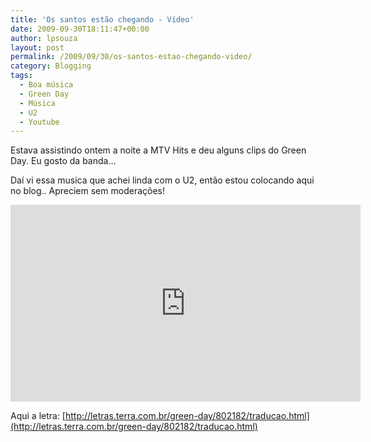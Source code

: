 ```yaml
---
title: 'Os santos estão chegando - Vídeo'
date: 2009-09-30T18:11:47+00:00
author: lpsouza
layout: post
permalink: /2009/09/30/os-santos-estao-chegando-video/
category: Blogging
tags:
  - Boa música
  - Green Day
  - Música
  - U2
  - Youtube
---
```

Estava assistindo ontem a noite a MTV Hits e deu alguns clips do Green Day. Eu gosto da banda...

Daí vi essa musica que achei linda com o U2, então estou colocando aqui no blog.. Apreciem sem moderações!

<iframe width="560" height="315" src="https://www.youtube-nocookie.com/embed/PD_0fqvT32g" frameborder="0" allow="accelerometer; autoplay; encrypted-media; gyroscope; picture-in-picture" allowfullscreen></iframe>

Aqui a letra: [http://letras.terra.com.br/green-day/802182/traducao.html](http://letras.terra.com.br/green-day/802182/traducao.html)
